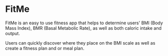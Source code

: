 # FitMe 

FitMe is an easy to use fitness app that helps to determine users' BMI (Body Mass Index), BMR (Basal Metabolic Rate), as well as both caloric intake and output.

Users can quickly discover where they place on the BMI scale as well as create a fitness plan and or meal plan.
